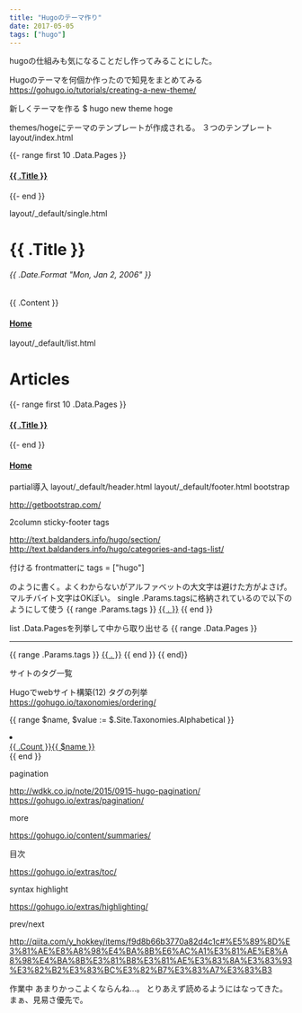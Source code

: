 ```yaml
---
title: "Hugoのテーマ作り"
date: 2017-05-05
tags: ["hugo"]
---
```


hugoの仕組みも気になることだし作ってみることにした。


Hugoのテーマを何個か作ったので知見をまとめてみる
https://gohugo.io/tutorials/creating-a-new-theme/

新しくテーマを作る
$ hugo new theme hoge

themes/hogeにテーマのテンプレートが作成される。
３つのテンプレート
layout/index.html
<!DOCTYPE html>
<html>
<body>
  {{- range first 10 .Data.Pages }}
    <h4><a href="{{ .Permalink }}">{{ .Title }}</a></h4>
  {{- end }}
</body>
</html>

layout/_default/single.html
<!DOCTYPE html>
<html>
<head>
  <title>{{ .Title }}</title>
</head>
<body>
  <h1>{{ .Title }}</h1>
  <h6>{{ .Date.Format "Mon, Jan 2, 2006" }}</h6>
  {{ .Content }}
  <h4><a href="{{ .Site.BaseURL }}">Home</a></h4>
</body>
</html>

layout/_default/list.html
<!DOCTYPE html>
<html>
<body>
  <h1>Articles</h1>
  {{- range first 10 .Data.Pages }}
    <h4><a href="{{ .Permalink }}">{{ .Title }}</a></h4>
  {{- end }}
  <h4><a href="{{ .Site.BaseURL }}">Home</a></h4>
</body>
</html>

partial導入
layout/_default/header.html
layout/_default/footer.html
bootstrap

http://getbootstrap.com/

2column
sticky-footer
tags

http://text.baldanders.info/hugo/section/
http://text.baldanders.info/hugo/categories-and-tags-list/

付ける
frontmatterに
tags = ["hugo"]

のように書く。よくわからないがアルファベットの大文字は避けた方がよさげ。マルチバイト文字はOKぽい。
single
.Params.tagsに格納されているので以下のようにして使う
{{ range .Params.tags }}
<a href="/tags/{{ . | urlize }}/">{{ . }}</a>
{{ end }}

list
.Data.Pagesを列挙して中から取り出せる
{{ range .Data.Pages }}
    <hr>
    {{ range .Params.tags }}
    <a href="/tags/{{ . | urlize }}/">{{ . }}</a>
    {{ end }}
{{ end}}

サイトのタグ一覧

Hugoでwebサイト構築(12) タグの列挙
https://gohugo.io/taxonomies/ordering/

{{ range $name, $value := $.Site.Taxonomies.Alphabetical }}
    <li>
        <a href="{{ $.Site.BaseURL }}/tags/{{ $name }}/">
        <div><span class="badge">{{ .Count }}</span>{{ $name }}</div>
        </a>
    </li>
{{ end }}

pagination

http://wdkk.co.jp/note/2015/0915-hugo-pagination/
https://gohugo.io/extras/pagination/

more

https://gohugo.io/content/summaries/

目次

https://gohugo.io/extras/toc/

syntax highlight

https://gohugo.io/extras/highlighting/

prev/next

http://qiita.com/y_hokkey/items/f9d8b66b3770a82d4c1c#%E5%89%8D%E3%81%AE%E8%A8%98%E4%BA%8B%E6%AC%A1%E3%81%AE%E8%A8%98%E4%BA%8B%E3%81%B8%E3%81%AE%E3%83%8A%E3%83%93%E3%82%B2%E3%83%BC%E3%82%B7%E3%83%A7%E3%83%B3

作業中
あまりかっこよくならんね…。
とりあえず読めるようにはなってきた。
まぁ、見易さ優先で。
